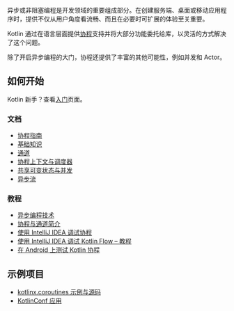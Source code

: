 [//]: # (title: 协程)

异步或非阻塞编程是开发领域的重要组成部分。在创建服务端、桌面或移动应用程序时，提供不仅从用户角度看流畅、而且在必要时可扩展的体验至关重要。

Kotlin 通过在语言层面提供[协程](https://en.wikipedia.org/wiki/Coroutine)支持并将大部分功能委托给库，以灵活的方式解决了这个问题。

除了开启异步编程的大门，协程还提供了丰富的其他可能性，例如并发和 Actor。

## 如何开始

Kotlin 新手？查看[入门](getting-started.md)页面。

### 文档

- [协程指南](coroutines-guide.md)
- [基础知识](coroutines-basics.md)
- [通道](channels.md)
- [协程上下文与调度器](coroutine-context-and-dispatchers.md)
- [共享可变状态与并发](shared-mutable-state-and-concurrency.md)
- [异步流](flow.md)

### 教程

- [异步编程技术](async-programming.md)
- [协程与通道简介](coroutines-and-channels.md)
- [使用 IntelliJ IDEA 调试协程](debug-coroutines-with-idea.md)
- [使用 IntelliJ IDEA 调试 Kotlin Flow – 教程](debug-flow-with-idea.md)
- [在 Android 上测试 Kotlin 协程](https://developer.android.com/kotlin/coroutines/test)

## 示例项目

- [kotlinx.coroutines 示例与源码](https://github.com/Kotlin/kotlin-coroutines/tree/master/examples)
- [KotlinConf 应用](https://github.com/JetBrains/kotlinconf-app)